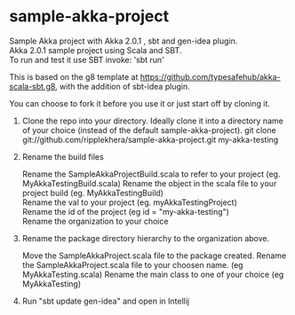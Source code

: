 sample-akka-project
===================

Sample Akka project with Akka 2.0.1 , sbt and gen-idea plugin.  
Akka 2.0.1 sample project using Scala and SBT.  
To run and test it use SBT invoke: 'sbt run'

This is based on the g8 template at https://github.com/typesafehub/akka-scala-sbt.g8, with the addition of sbt-idea plugin. 

You can choose to fork it before you use it or just start off by cloning it.

1.  Clone the repo into your directory. Ideally clone it into a directory name of your choice (instead of the default sample-akka-project). 
  git clone git://github.com/ripplekhera/sample-akka-project.git my-akka-testing

2.  Rename the build files  

      Rename the SampleAkkaProjectBuild.scala to refer to your project (eg. MyAkkaTestingBuild.scala)
      Rename the object in the scala file to your project build (eg. MyAkkaTestingBuild)  
      Rename the val to your project (eg. myAkkaTestingProject)    
      Rename the id of the project (eg id = "my-akka-testing")    
      Rename the organization to your choice

3.  Rename the package directory hierarchy to the organization above. 

      Move the SampleAkkaProject.scala file to the package created. 
      Rename the SampleAkkaProject.scala file to your choosen name. (eg MyAkkaTesting.scala) 
      Rename the main class to one of your choice (eg MyAkkaTesting)

4.  Run "sbt update gen-idea" and open in Intellij

